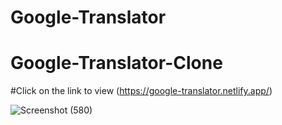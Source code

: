 # Google-Translator
# Google-Translator-Clone
#Click on the link to view (https://google-translator.netlify.app/)


![Screenshot (580)](https://user-images.githubusercontent.com/97456472/165892813-79a768e7-f340-490a-9e38-498864563e68.png)
